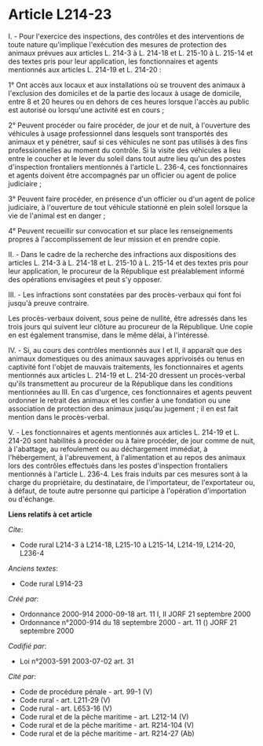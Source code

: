 # Article L214-23

I. - Pour l'exercice des inspections, des contrôles et des interventions de toute nature qu'implique l'exécution des mesures
de protection des animaux prévues aux articles L. 214-3 à L. 214-18 et L. 215-10 à L. 215-14 et des textes pris pour leur
application, les fonctionnaires et agents mentionnés aux articles L. 214-19 et L. 214-20 :

1° Ont accès aux locaux et aux installations où se trouvent des animaux à l'exclusion des domiciles et de la partie des
locaux à usage de domicile, entre 8 et 20 heures ou en dehors de ces heures lorsque l'accès au public est autorisé ou
lorsqu'une activité est en cours ;

2° Peuvent procéder ou faire procéder, de jour et de nuit, à l'ouverture des véhicules à usage professionnel dans lesquels
sont transportés des animaux et y pénétrer, sauf si ces véhicules ne sont pas utilisés à des fins professionnelles au moment
du contrôle. Si la visite des véhicules a lieu entre le coucher et le lever du soleil dans tout autre lieu qu'un des postes
d'inspection frontaliers mentionnés à l'article L. 236-4, ces fonctionnaires et agents doivent être accompagnés par un
officier ou agent de police judiciaire ;

3° Peuvent faire procéder, en présence d'un officier ou d'un agent de police judiciaire, à l'ouverture de tout véhicule
stationné en plein soleil lorsque la vie de l'animal est en danger ;

4° Peuvent recueillir sur convocation et sur place les renseignements propres à l'accomplissement de leur mission et en
prendre copie.

II. - Dans le cadre de la recherche des infractions aux dispositions des articles L. 214-3 à L. 214-18 et L. 215-10 à L.
215-14 et des textes pris pour leur application, le procureur de la République est préalablement informé des opérations
envisagées et peut s'y opposer.

III. - Les infractions sont constatées par des procès-verbaux qui font foi jusqu'à preuve contraire.

Les procès-verbaux doivent, sous peine de nullité, être adressés dans les trois jours qui suivent leur clôture au procureur
de la République. Une copie en est également transmise, dans le même délai, à l'intéressé.

IV. - Si, au cours des contrôles mentionnés aux I et II, il apparaît que des animaux domestiques ou des animaux sauvages
apprivoisés ou tenus en captivité font l'objet de mauvais traitements, les fonctionnaires et agents mentionnés aux articles
L. 214-19 et L. 214-20 dressent un procès-verbal qu'ils transmettent au procureur de la République dans les conditions
mentionnées au III. En cas d'urgence, ces fonctionnaires et agents peuvent ordonner le retrait des animaux et les confier à
une fondation ou une association de protection des animaux jusqu'au jugement ; il en est fait mention dans le procès-verbal.

V. - Les fonctionnaires et agents mentionnés aux articles L. 214-19 et L. 214-20 sont habilités à procéder ou à faire
procéder, de jour comme de nuit, à l'abattage, au refoulement ou au déchargement immédiat, à l'hébergement, à l'abreuvement,
à l'alimentation et au repos des animaux lors des contrôles effectués dans les postes d'inspection frontaliers mentionnés à
l'article L. 236-4. Les frais induits par ces mesures sont à la charge du propriétaire, du destinataire, de l'importateur, de
l'exportateur ou, à défaut, de toute autre personne qui participe à l'opération d'importation ou d'échange.

**Liens relatifs à cet article**

_Cite_:

  - Code rural L214-3 à L214-18, L215-10 à L215-14, L214-19, L214-20, L236-4

_Anciens textes_:

  - Code rural L914-23

_Créé par_:

  - Ordonnance 2000-914 2000-09-18 art. 11 I, II JORF 21 septembre 2000
  - Ordonnance n°2000-914 du 18 septembre 2000 - art. 11 () JORF 21 septembre 2000

_Codifié par_:

  - Loi n°2003-591 2003-07-02 art. 31

_Cité par_:

  - Code de procédure pénale - art. 99-1 (V)
  - Code rural - art. L211-29 (V)
  - Code rural - art. L653-16 (V)
  - Code rural et de la pêche maritime - art. L212-14 (V)
  - Code rural et de la pêche maritime - art. R214-104 (V)
  - Code rural et de la pêche maritime - art. R214-27 (Ab)
